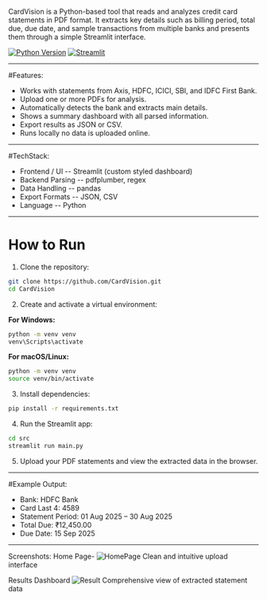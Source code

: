 
CardVision is a Python-based tool that reads and analyzes credit card statements in PDF format.
It extracts key details such as billing period, total due, due date, and sample transactions from multiple banks and presents them through a simple Streamlit interface.

[![Python Version](https://img.shields.io/badge/python-3.8%2B-blue.svg)](https://www.python.org/downloads/)
[![Streamlit](https://img.shields.io/badge/Streamlit-1.28+-FF4B4B.svg)](https://streamlit.io)
________________________________________________________________________________________________________________________________________________________________________
#Features:
- Works with statements from Axis, HDFC, ICICI, SBI, and IDFC First Bank.
- Upload one or more PDFs for analysis.
- Automatically detects the bank and extracts main details.
- Shows a summary dashboard with all parsed information.
- Export results as JSON or CSV.
- Runs locally  no data is uploaded online.
________________________________________________________________________________________________________________________________________________________________________
#TechStack:
- Frontend / UI -- Streamlit (custom styled dashboard)
- Backend Parsing -- pdfplumber, regex
- Data Handling -- pandas
- Export Formats -- JSON, CSV
- Language -- Python
________________________________________________________________________________________________________________________________________________________________________
# How to Run

 1. Clone the repository:

```bash
git clone https://github.com/CardVision.git
cd CardVision
```

 2. Create and activate a virtual environment:

**For Windows:**
```bash
python -m venv venv
venv\Scripts\activate
```

**For macOS/Linux:**
```bash
python -m venv venv
source venv/bin/activate
```

 3. Install dependencies:

```bash
pip install -r requirements.txt
```

 4. Run the Streamlit app:

```bash
cd src
streamlit run main.py
```

 5. Upload your PDF statements and view the extracted data in the browser.
________________________________________________________________________________________________________________________________________________________________________
#Example Output:
- Bank: HDFC Bank
- Card Last 4: 4589
- Statement Period: 01 Aug 2025 – 30 Aug 2025
- Total Due: ₹12,450.00
- Due Date: 15 Sep 2025
________________________________________________________________________________________________________________________________________________________________________
Screenshots:
Home Page-
![HomePage](https://github.com/user-attachments/assets/1e630d41-fa12-4333-947d-3b2797d0c846)
Clean and intuitive upload interface

Results Dashboard
![Result](https://github.com/user-attachments/assets/ac79aedb-8951-4a89-8194-bff580c86896)
Comprehensive view of extracted statement data







